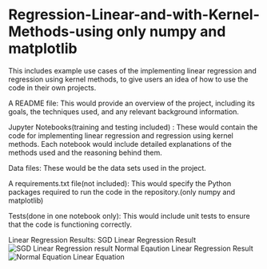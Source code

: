# Regression-Linear-and-with-Kernel-Methods-using only numpy and matplotlib
This includes example use cases of the implementing linear regression and regression using kernel methods, to give users an idea of how to use the code in their own projects.

A README file: This would provide an overview of the project, including its goals, the techniques used, and any relevant background information.

Jupyter Notebooks(training and testing included) : These would contain the code for implementing linear regression and regression using kernel methods. Each notebook would include detailed explanations of the methods used and the reasoning behind them.

Data files: These would be the data sets used in the project.

A requirements.txt file(not included): This would specify the Python packages required to run the code in the repository.(only numpy and matplotlib)


Tests(done in one notebook only): This would include unit tests to ensure that the code is functioning correctly.

Linear Regression Results: 
SGD Linear Regression Result
![SGD Linear Regression result](https://user-images.githubusercontent.com/101024664/224491205-942232b3-0064-4d05-a4e3-65420b771175.png)
Normal Eqaution Linear Regression Result
![Normal Equation Linear Equation](https://user-images.githubusercontent.com/101024664/224491212-3ab86643-9ea4-4cbb-8bf4-f590e989aa37.png)
